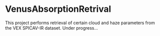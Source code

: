 # VenusAbsorptionRetrival
This project performs retrieval of certain cloud and haze parameters from the VEX SPICAV-IR dataset. Under progress...
